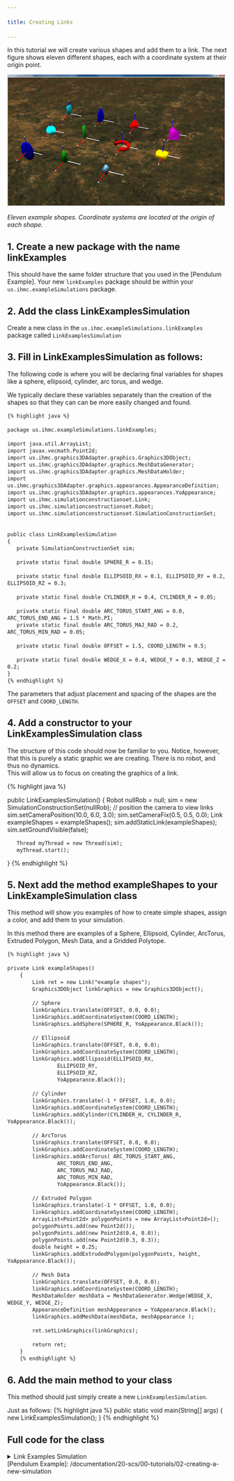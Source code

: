 ```yaml
---

title: Creating Links

---
```


In this tutorial we will create various shapes and add them to a link.
The next figure shows eleven different shapes, each with a coordinate system at their origin point. 

![ Eleven example shapes. Coordinate systems are located at the origin of each shape.](/resources/images/documentation/Figure6Shapes-500-300.png)

*Eleven example shapes. Coordinate systems are located at the origin of each shape.*

## 1. Create a new package with the name linkExamples
  This should have the same folder structure that you used in the [Pendulum Example].
  Your new `linkExamples` package should be within your `us.ihmc.exampleSimulations` package. 
  
## 2. Add the class LinkExamplesSimulation 

Create a new class in the `us.ihmc.exampleSimulations.linkExamples` package called `LinkExamplesSimulation`
     
## 3. Fill in LinkExamplesSimulation as follows:  

   The following code is where you will be declaring final variables for shapes like a sphere, ellipsoid, cylinder, arc torus, and wedge.
   
   We typically declare these variables separately than the creation of the shapes so that they can can be more easily changed and found.

    {% highlight java %}
    
    package us.ihmc.exampleSimulations.linkExamples;
    
    import java.util.ArrayList;
    import javax.vecmath.Point2d;
    import us.ihmc.graphics3DAdapter.graphics.Graphics3DObject;
    import us.ihmc.graphics3DAdapter.graphics.MeshDataGenerator;
    import us.ihmc.graphics3DAdapter.graphics.MeshDataHolder;
    import us.ihmc.graphics3DAdapter.graphics.appearances.AppearanceDefinition;
    import us.ihmc.graphics3DAdapter.graphics.appearances.YoAppearance;
    import us.ihmc.simulationconstructionset.Link;
    import us.ihmc.simulationconstructionset.Robot;
    import us.ihmc.simulationconstructionset.SimulationConstructionSet;
    
    
    public class LinkExamplesSimulation
    {
       private SimulationConstructionSet sim;
       
       private static final double SPHERE_R = 0.15;
       
       private static final double ELLIPSOID_RX = 0.1, ELLIPSOID_RY = 0.2, ELLIPSOID_RZ = 0.3;
       
       private static final double CYLINDER_H = 0.4, CYLINDER_R = 0.05;
       
       private static final double ARC_TORUS_START_ANG = 0.0, ARC_TORUS_END_ANG = 1.5 * Math.PI;
       private static final double ARC_TORUS_MAJ_RAD = 0.2, ARC_TORUS_MIN_RAD = 0.05;
       
       private static final double OFFSET = 1.5, COORD_LENGTH = 0.5;
       
       private static final double WEDGE_X = 0.4, WEDGE_Y = 0.3, WEDGE_Z = 0.2;   
    }
    {% endhighlight %}
    
   The parameters that adjust placement and spacing of the shapes are the `OFFSET` and `COORD_LENGTH`.

    
## 4. Add a constructor to your LinkExamplesSimulation class
   The structure of this code should now be familiar to you. Notice, however, that this is purely a static graphic we are creating. There is no robot, and thus no dynamics.  
   This will allow us to focus on creating the graphics of a link.
   
   {% highlight java %}
   
   public LinkExamplesSimulation()
   {
       Robot nullRob = null;
       sim = new SimulationConstructionSet(nullRob);
       // position the camera to view links
       sim.setCameraPosition(10.0, 6.0, 3.0);
       sim.setCameraFix(0.5, 0.5, 0.0);
       Link exampleShapes = exampleShapes();
       sim.addStaticLink(exampleShapes);
       sim.setGroundVisible(false);
   
       Thread myThread = new Thread(sim);
       myThread.start();
   }
   {% endhighlight %}
   
## 5. Next add the method exampleShapes to your LinkExampleSimulation class
   This method will show you examples of how to create simple shapes, assign a color, and add them to your simulation.
   
   In this method there are examples of a Sphere, Ellipsoid, Cylinder, ArcTorus, Extruded Polygon, Mesh Data, and a Gridded Polytope.
    
    {% highlight java %}
    
    private Link exampleShapes()
        {
            Link ret = new Link("example shapes");
            Graphics3DObject linkGraphics = new Graphics3DObject();
    
            // Sphere
            linkGraphics.translate(OFFSET, 0.0, 0.0);
            linkGraphics.addCoordinateSystem(COORD_LENGTH);
            linkGraphics.addSphere(SPHERE_R, YoAppearance.Black());
    
            // Ellipsoid
            linkGraphics.translate(OFFSET, 0.0, 0.0);
            linkGraphics.addCoordinateSystem(COORD_LENGTH);
            linkGraphics.addEllipsoid(ELLIPSOID_RX,
                    ELLIPSOID_RY,
                    ELLIPSOID_RZ,
                    YoAppearance.Black());
    
            // Cylinder
            linkGraphics.translate(-1 * OFFSET, 1.0, 0.0);
            linkGraphics.addCoordinateSystem(COORD_LENGTH);
            linkGraphics.addCylinder(CYLINDER_H, CYLINDER_R, YoAppearance.Black());
    
            // ArcTorus
            linkGraphics.translate(OFFSET, 0.0, 0.0);
            linkGraphics.addCoordinateSystem(COORD_LENGTH);
            linkGraphics.addArcTorus( ARC_TORUS_START_ANG,
                    ARC_TORUS_END_ANG,
                    ARC_TORUS_MAJ_RAD,
                    ARC_TORUS_MIN_RAD,
                    YoAppearance.Black());
    
            // Extruded Polygon
            linkGraphics.translate(-1 * OFFSET, 1.0, 0.0);
            linkGraphics.addCoordinateSystem(COORD_LENGTH);
            ArrayList<Point2d> polygonPoints = new ArrayList<Point2d>();
            polygonPoints.add(new Point2d());
            polygonPoints.add(new Point2d(0.4, 0.0));
            polygonPoints.add(new Point2d(0.3, 0.3));
            double height = 0.25;
            linkGraphics.addExtrudedPolygon(polygonPoints, height, YoAppearance.Black());
    
            // Mesh Data
            linkGraphics.translate(OFFSET, 0.0, 0.0);
            linkGraphics.addCoordinateSystem(COORD_LENGTH);
            MeshDataHolder meshData = MeshDataGenerator.Wedge(WEDGE_X, WEDGE_Y, WEDGE_Z);
            AppearanceDefinition meshAppearance = YoAppearance.Black();
            linkGraphics.addMeshData(meshData, meshAppearance );
    
            ret.setLinkGraphics(linkGraphics);
    
            return ret;
        }
        {% endhighlight %}
   
## 6. Add the main method to your class
   This method should just simply create a new `LinkExamplesSimulation`.
    
   Just as follows:
     {% highlight java %}
     public static void main(String[] args)
     {
        new LinkExamplesSimulation();
     }
    {% endhighlight %}
   
   
## Full code for the class
<details>
<summary> Link Examples Simulation </summary>

{% highlight java %}
package us.ihmc.exampleSimulations;

import java.util.ArrayList;
import javax.vecmath.Point2d;
import us.ihmc.graphics3DAdapter.graphics.Graphics3DObject;
import us.ihmc.graphics3DAdapter.graphics.MeshDataGenerator;
import us.ihmc.graphics3DAdapter.graphics.MeshDataHolder;
import us.ihmc.graphics3DAdapter.graphics.appearances.AppearanceDefinition;
import us.ihmc.graphics3DAdapter.graphics.appearances.YoAppearance;
import us.ihmc.simulationconstructionset.Link;
import us.ihmc.simulationconstructionset.Robot;
import us.ihmc.simulationconstructionset.SimulationConstructionSet;


public class LinkExamplesSimulation
{
    private SimulationConstructionSet sim;

    private static final double SPHERE_R = 0.15;

    private static final double ELLIPSOID_RX = 0.1, ELLIPSOID_RY = 0.2, ELLIPSOID_RZ = 0.3;

    private static final double CYLINDER_H = 0.4, CYLINDER_R = 0.05;

    private static final double ARC_TORUS_START_ANG = 0.0, ARC_TORUS_END_ANG = 1.5 * Math.PI;
    private static final double ARC_TORUS_MAJ_RAD = 0.2, ARC_TORUS_MIN_RAD = 0.05;

    private static final double OFFSET = 1.5, COORD_LENGTH = 0.5;

    private static final double WEDGE_X = 0.4, WEDGE_Y = 0.3, WEDGE_Z = 0.2;


    public LinkExamplesSimulation()
    {
        Robot nullRob = null;
        sim = new SimulationConstructionSet(nullRob);
        // position the camera to view links
        sim.setCameraPosition(10.0, 6.0, 3.0);
        sim.setCameraFix(0.5, 0.5, 0.0);
        Link exampleShapes = exampleShapes();
        sim.addStaticLink(exampleShapes);
        sim.setGroundVisible(false);

        Thread myThread = new Thread(sim);
        myThread.start();
    }


    public static void main(String[] args)
    {
        new LinkExamplesSimulation();
    }


    private Link exampleShapes()
    {
        Link ret = new Link("example shapes");
        Graphics3DObject linkGraphics = new Graphics3DObject();

        // Sphere
        linkGraphics.translate(OFFSET, 0.0, 0.0);
        linkGraphics.addCoordinateSystem(COORD_LENGTH);
        linkGraphics.addSphere(SPHERE_R, YoAppearance.Black());

        // Ellipsoid
        linkGraphics.translate(OFFSET, 0.0, 0.0);
        linkGraphics.addCoordinateSystem(COORD_LENGTH);
        linkGraphics.addEllipsoid(ELLIPSOID_RX,
                ELLIPSOID_RY,
                ELLIPSOID_RZ,
                YoAppearance.Black());

        // Cylinder
        linkGraphics.translate(-1 * OFFSET, 1.0, 0.0);
        linkGraphics.addCoordinateSystem(COORD_LENGTH);
        linkGraphics.addCylinder(CYLINDER_H, CYLINDER_R, YoAppearance.Black());

        // ArcTorus
        linkGraphics.translate(OFFSET, 0.0, 0.0);
        linkGraphics.addCoordinateSystem(COORD_LENGTH);
        linkGraphics.addArcTorus( ARC_TORUS_START_ANG,
                ARC_TORUS_END_ANG,
                ARC_TORUS_MAJ_RAD,
                ARC_TORUS_MIN_RAD,
                YoAppearance.Black());

        // Extruded Polygon
        linkGraphics.translate(-1 * OFFSET, 1.0, 0.0);
        linkGraphics.addCoordinateSystem(COORD_LENGTH);
        ArrayList<Point2d> polygonPoints = new ArrayList<Point2d>();
        polygonPoints.add(new Point2d());
        polygonPoints.add(new Point2d(0.4, 0.0));
        polygonPoints.add(new Point2d(0.3, 0.3));
        double height = 0.25;
        linkGraphics.addExtrudedPolygon(polygonPoints, height, YoAppearance.Black());

        // Mesh Data
        linkGraphics.translate(OFFSET, 0.0, 0.0);
        linkGraphics.addCoordinateSystem(COORD_LENGTH);
        MeshDataHolder meshData = MeshDataGenerator.Wedge(WEDGE_X, WEDGE_Y, WEDGE_Z);
        AppearanceDefinition meshAppearance = YoAppearance.Black();
        linkGraphics.addMeshData(meshData, meshAppearance );

        ret.setLinkGraphics(linkGraphics);

        return ret;
    }

}
{% endhighlight %}
</details>
   [Pendulum Example]: /documentation/20-scs/00-tutorials/02-creating-a-new-simulation